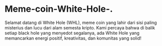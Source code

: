 # Meme-coin-White-Hole-.
 Selamat datang di White Hole (WHL), meme coin yang lahir dari sisi paling misterius dan lucu dari alam semesta kripto. Kami percaya bahwa di balik setiap black hole yang menyedot segalanya, ada White Hole yang memancarkan energi positif, kreativitas, dan komunitas yang solid!
